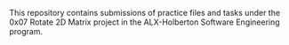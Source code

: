 This repository contains submissions of practice files and tasks under the 0x07 Rotate 2D Matrix project in the ALX-Holberton Software Engineering program.
